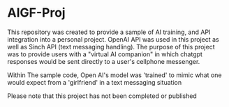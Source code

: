 # AIGF-Proj

This repository was created to provide a sample of AI training, and API integration into a personal project. OpenAI API was used in this project as well as Sinch API (text messaging handling). The purpose of this project was to provide users with a "virtual AI companion" in which chatgpt responses would be sent directly to a user's cellphone messenger. 

Within The sample code, Open AI's model was 'trained' to mimic what one would expect from a 'girlfriend' in a text messaging situation

Please note that this project has not been completed or published
